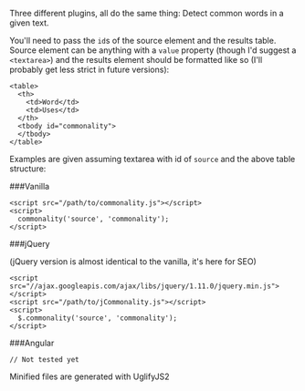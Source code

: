 Three different plugins, all do the same thing: Detect common words in a given text.

You'll need to pass the `id`s of the source element and the results table.  Source element can be anything with a `value` property (though I'd suggest a `<textarea>`) and the results element should be formatted like so (I'll probably get less strict in future versions):

    <table>
      <th>
        <td>Word</td>
        <td>Uses</td>
      </th>
      <tbody id="commonality">
      </tbody>
    </table>

Examples are given assuming textarea with id of `source` and the above table structure:

###Vanilla

    <script src="/path/to/commonality.js"></script>
    <script>
      commonality('source', 'commonality');
    </script>

###jQuery

(jQuery version is almost identical to the vanilla, it's here for SEO)

    <script src="//ajax.googleapis.com/ajax/libs/jquery/1.11.0/jquery.min.js"></script>
    <script src="/path/to/jCommonality.js"></script>
    <script>
      $.commonality('source', 'commonality');
    </script>

###Angular

    // Not tested yet

Minified files are generated with UglifyJS2